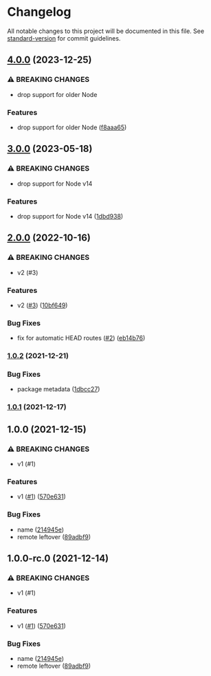 # Changelog

All notable changes to this project will be documented in this file. See [standard-version](https://github.com/conventional-changelog/standard-version) for commit guidelines.

## [4.0.0](https://github.com/MetCoder95/fastify-split-validator/compare/v3.0.0...v4.0.0) (2023-12-25)


### ⚠ BREAKING CHANGES

* drop support for older Node

### Features

* drop support for older Node ([f8aaa65](https://github.com/MetCoder95/fastify-split-validator/commit/f8aaa658bcd9a4de6a2cae24c9e9ac8008c9a0a8))

## [3.0.0](https://github.com/MetCoder95/fastify-split-validator/compare/v2.0.0...v3.0.0) (2023-05-18)


### ⚠ BREAKING CHANGES

* drop support for Node v14

### Features

* drop support for Node v14 ([1dbd938](https://github.com/MetCoder95/fastify-split-validator/commit/1dbd938b39e0e6bd53e87033fd235b81c8cab925))

## [2.0.0](https://github.com/MetCoder95/fastify-split-validator/compare/v1.0.2...v2.0.0) (2022-10-16)


### ⚠ BREAKING CHANGES

* v2 (#3)

### Features

* v2 ([#3](https://github.com/MetCoder95/fastify-split-validator/issues/3)) ([10bf649](https://github.com/MetCoder95/fastify-split-validator/commit/10bf64987730eca37de6d0eb8ff50d6eae9335ec))


### Bug Fixes

* fix for automatic HEAD routes ([#2](https://github.com/MetCoder95/fastify-split-validator/issues/2)) ([eb14b76](https://github.com/MetCoder95/fastify-split-validator/commit/eb14b76d766f17ea955251b858c2ab2aa35a977b))

### [1.0.2](https://github.com/MetCoder95/fastify-split-validator/compare/v1.0.1...v1.0.2) (2021-12-21)


### Bug Fixes

* package metadata ([1dbcc27](https://github.com/MetCoder95/fastify-split-validator/commit/1dbcc2728c46365ed1ff0e9bdfd461331b00ec13))

### [1.0.1](https://github.com/MetCoder94/fastify-split-validator/compare/v1.0.0...v1.0.1) (2021-12-17)

## 1.0.0 (2021-12-15)


### ⚠ BREAKING CHANGES

* v1 (#1)

### Features

* v1 ([#1](https://github.com/MetCoder95/fastify-split-validator/issues/1)) ([570e631](https://github.com/MetCoder95/fastify-split-validator/commit/570e6317c6a0f1046d049c343988b700e0594571))


### Bug Fixes

* name ([214945e](https://github.com/MetCoder95/fastify-split-validator/commit/214945ea16e77faecb03ee99426231211a71c038))
* remote leftover ([89adbf9](https://github.com/MetCoder95/fastify-split-validator/commit/89adbf973c3989e91d158f6aec8331dd79958f33))

## 1.0.0-rc.0 (2021-12-14)


### ⚠ BREAKING CHANGES

* v1 (#1)

### Features

* v1 ([#1](https://github.com/MetCoder95/fastify-split-validator/issues/1)) ([570e631](https://github.com/MetCoder95/fastify-split-validator/commit/570e6317c6a0f1046d049c343988b700e0594571))


### Bug Fixes

* name ([214945e](https://github.com/MetCoder95/fastify-split-validator/commit/214945ea16e77faecb03ee99426231211a71c038))
* remote leftover ([89adbf9](https://github.com/MetCoder95/fastify-split-validator/commit/89adbf973c3989e91d158f6aec8331dd79958f33))
